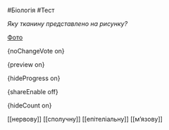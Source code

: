 #Біологія #Тест

*Яку тканину представлено на рисунку?*

[Фото](https://zno.osvita.ua//doc/images/znotest/24/2409/bio-prob-2011_29_2409.jpg)

{noChangeVote on}

{preview on}

{hideProgress on}

{shareEnable off}

{hideCount on}

[[нервову]]
[[сполучну]]
[[епітеліальну]]
[[м’язову]]
